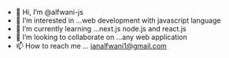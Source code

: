 - 👋 Hi, I’m @alfwani-js
- 👀 I’m interested in ...web development with javascript language
- 🌱 I’m currently learning ...next.js node.js and react.js
- 💞️ I’m looking to collaborate on ...any web application 
- 📫 How to reach me ... ianalfwani1@gmail.com

<!---
alfwani-js/alfwani-js is a ✨ special ✨ repository because its `README.md` (this file) appears on your GitHub profile.
You can click the Preview link to take a look at your changes.
--->
